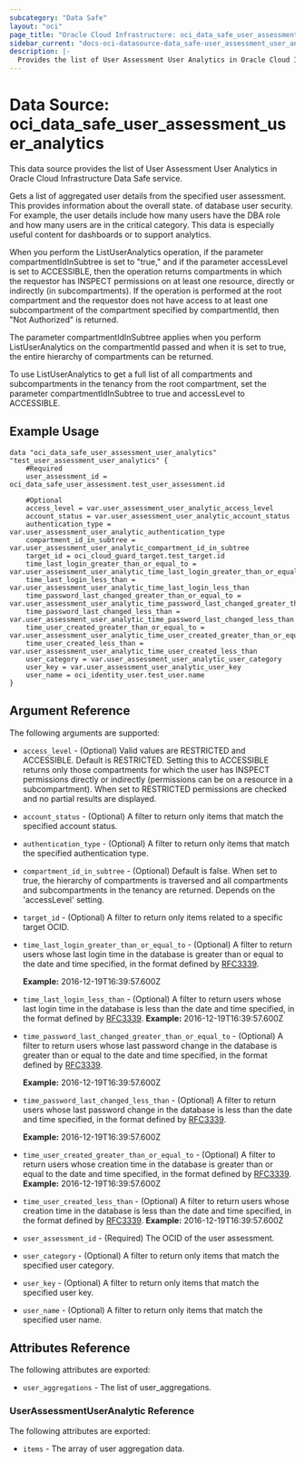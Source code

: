 ```yaml
---
subcategory: "Data Safe"
layout: "oci"
page_title: "Oracle Cloud Infrastructure: oci_data_safe_user_assessment_user_analytics"
sidebar_current: "docs-oci-datasource-data_safe-user_assessment_user_analytics"
description: |-
  Provides the list of User Assessment User Analytics in Oracle Cloud Infrastructure Data Safe service
---
```


# Data Source: oci_data_safe_user_assessment_user_analytics
This data source provides the list of User Assessment User Analytics in Oracle Cloud Infrastructure Data Safe service.

Gets a list of aggregated user details from the specified user assessment. This provides information about the overall state.
of database user security.  For example, the user details include how many users have the DBA role and how many users are in
the critical category. This data is especially useful content for dashboards or to support analytics.

When you perform the ListUserAnalytics operation, if the parameter compartmentIdInSubtree is set to "true," and if the
parameter accessLevel is set to ACCESSIBLE, then the operation returns compartments in which the requestor has INSPECT
permissions on at least one resource, directly or indirectly (in subcompartments). If the operation is performed at the
root compartment and the requestor does not have access to at least one subcompartment of the compartment specified by
compartmentId, then "Not Authorized" is returned.

The parameter compartmentIdInSubtree applies when you perform ListUserAnalytics on the compartmentId passed and when it is
set to true, the entire hierarchy of compartments can be returned.

To use ListUserAnalytics to get a full list of all compartments and subcompartments in the tenancy from the root compartment,
set the parameter compartmentIdInSubtree to true and accessLevel to ACCESSIBLE.


## Example Usage

```hcl
data "oci_data_safe_user_assessment_user_analytics" "test_user_assessment_user_analytics" {
	#Required
	user_assessment_id = oci_data_safe_user_assessment.test_user_assessment.id

	#Optional
	access_level = var.user_assessment_user_analytic_access_level
	account_status = var.user_assessment_user_analytic_account_status
	authentication_type = var.user_assessment_user_analytic_authentication_type
	compartment_id_in_subtree = var.user_assessment_user_analytic_compartment_id_in_subtree
	target_id = oci_cloud_guard_target.test_target.id
	time_last_login_greater_than_or_equal_to = var.user_assessment_user_analytic_time_last_login_greater_than_or_equal_to
	time_last_login_less_than = var.user_assessment_user_analytic_time_last_login_less_than
	time_password_last_changed_greater_than_or_equal_to = var.user_assessment_user_analytic_time_password_last_changed_greater_than_or_equal_to
	time_password_last_changed_less_than = var.user_assessment_user_analytic_time_password_last_changed_less_than
	time_user_created_greater_than_or_equal_to = var.user_assessment_user_analytic_time_user_created_greater_than_or_equal_to
	time_user_created_less_than = var.user_assessment_user_analytic_time_user_created_less_than
	user_category = var.user_assessment_user_analytic_user_category
	user_key = var.user_assessment_user_analytic_user_key
	user_name = oci_identity_user.test_user.name
}
```

## Argument Reference

The following arguments are supported:

* `access_level` - (Optional) Valid values are RESTRICTED and ACCESSIBLE. Default is RESTRICTED. Setting this to ACCESSIBLE returns only those compartments for which the user has INSPECT permissions directly or indirectly (permissions can be on a resource in a subcompartment). When set to RESTRICTED permissions are checked and no partial results are displayed. 
* `account_status` - (Optional) A filter to return only items that match the specified account status.
* `authentication_type` - (Optional) A filter to return only items that match the specified authentication type.
* `compartment_id_in_subtree` - (Optional) Default is false. When set to true, the hierarchy of compartments is traversed and all compartments and subcompartments in the tenancy are returned. Depends on the 'accessLevel' setting. 
* `target_id` - (Optional) A filter to return only items related to a specific target OCID.
* `time_last_login_greater_than_or_equal_to` - (Optional) A filter to return users whose last login time in the database is greater than or equal to the date and time specified, in the format defined by [RFC3339](https://tools.ietf.org/html/rfc3339).

	**Example:** 2016-12-19T16:39:57.600Z 
* `time_last_login_less_than` - (Optional) A filter to return users whose last login time in the database is less than the date and time specified, in the format defined by [RFC3339](https://tools.ietf.org/html/rfc3339). **Example:** 2016-12-19T16:39:57.600Z 
* `time_password_last_changed_greater_than_or_equal_to` - (Optional) A filter to return users whose last password change in the database is greater than or equal to the date and time specified, in the format defined by [RFC3339](https://tools.ietf.org/html/rfc3339).

	**Example:** 2016-12-19T16:39:57.600Z 
* `time_password_last_changed_less_than` - (Optional) A filter to return users whose last password change in the database is less than the date and time specified, in the format defined by [RFC3339](https://tools.ietf.org/html/rfc3339).

	**Example:** 2016-12-19T16:39:57.600Z 
* `time_user_created_greater_than_or_equal_to` - (Optional) A filter to return users whose creation time in the database is greater than or equal to the date and time specified, in the format defined by [RFC3339](https://tools.ietf.org/html/rfc3339). **Example:** 2016-12-19T16:39:57.600Z 
* `time_user_created_less_than` - (Optional) A filter to return users whose creation time in the database is less than the date and time specified, in the format defined by [RFC3339](https://tools.ietf.org/html/rfc3339). **Example:** 2016-12-19T16:39:57.600Z 
* `user_assessment_id` - (Required) The OCID of the user assessment.
* `user_category` - (Optional) A filter to return only items that match the specified user category.
* `user_key` - (Optional) A filter to return only items that match the specified user key.
* `user_name` - (Optional) A filter to return only items that match the specified user name.


## Attributes Reference

The following attributes are exported:

* `user_aggregations` - The list of user_aggregations.

### UserAssessmentUserAnalytic Reference

The following attributes are exported:

* `items` - The array of user aggregation data.

